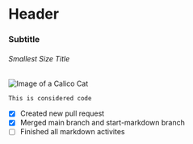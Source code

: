 # Header 
### Subtitle 
###### Smallest Size Title
![Image of a Calico Cat](https://th.bing.com/th/id/R.f634102cc3d6cb8937bf03fdc4624b9e?rik=SRUGxyRtslaEUg&pid=ImgRaw&r=0)
```
This is considered code
```
- [x] Created new pull request
- [x] Merged main branch and start-markdown branch
- [ ] Finished all markdown activites
